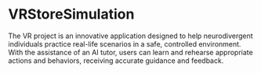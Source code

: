 # VRStoreSimulation
The VR project is an innovative application designed to help neurodivergent individuals practice real-life scenarios in a safe, controlled environment. With the assistance of an AI tutor, users can learn and rehearse appropriate actions and behaviors, receiving accurate guidance and feedback. 
